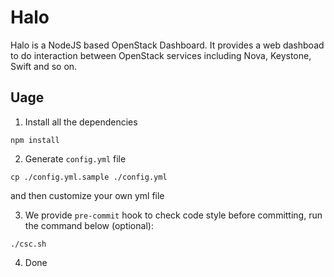 # Halo
Halo is a NodeJS based OpenStack Dashboard. It provides a web dashboad to do interaction between OpenStack services including Nova, Keystone, Swift and so on.


## Uage

1. Install all the dependencies
```
npm install
```

2. Generate `config.yml` file
```
cp ./config.yml.sample ./config.yml
```
and then customize your own yml file

3. We provide `pre-commit` hook to check code style before committing, run the command below (optional):
```
./csc.sh
```

4. Done


